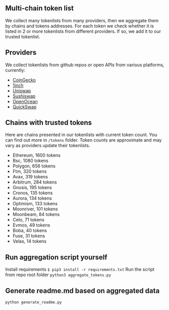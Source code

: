 
## Multi-chain token list 
We collect many tokenlists from many providers, then we aggregate them by chains and tokens addresses. 
For each token we check whether it is listed in 2 or more tokenlists from different providers. If so, 
we add it to our trusted tokenlist.

## Providers
We collect tokenlists from github repos or open APIs from various platforms, currently:
- [CoinGecko](https://www.coingecko.com/)
- [1inch](https://app.1inch.io/)
- [Uniswap](https://uniswap.org/)
- [Sushiswap](https://www.sushi.com/)
- [OpenOcean](https://openocean.finance/)
- [QuickSwap](https://quickswap.exchange/#/swap)

## Chains with trusted tokens
Here are chains presented in our tokenlists with current token count. You can find out more in `/tokens` folder.
Token counts are approximate and may vary as providers update their tokenlists.
- Ethereum, 1600 tokens
- Bsc, 1080 tokens
- Polygon, 656 tokens
- Ftm, 320 tokens
- Avax, 319 tokens
- Arbitrum, 284 tokens
- Gnosis, 195 tokens
- Cronos, 135 tokens
- Aurora, 134 tokens
- Optimism, 133 tokens
- Moonriver, 101 tokens
- Moonbeam, 84 tokens
- Celo, 71 tokens
- Evmos, 49 tokens
- Boba, 40 tokens
- Fuse, 31 tokens
- Velas, 14 tokens

## Run aggregation script yourself
Install requirements
```$ pip3 install -r requirements.txt```
Run the script from repo root folder
```python3 aggregate_tokens.py```
## Generate readme.md based on aggregated data
```bash
python generate_readme.py
```
